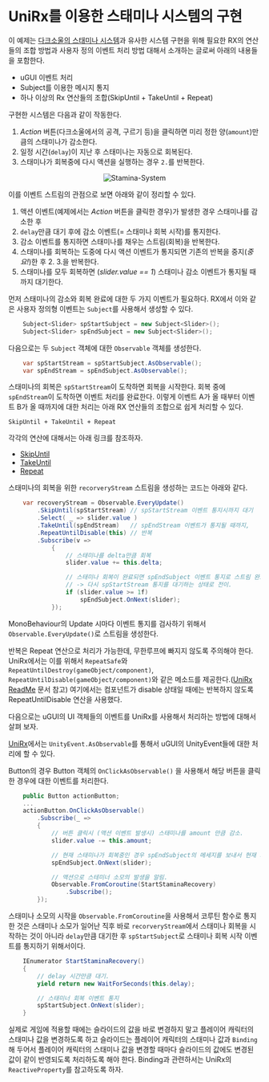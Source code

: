 
UniRx를 이용한 스태미나 시스템의 구현
==========================================

이 예제는 [다크소울의 스태미나 시스템](http://darksouls.wiki.fextralife.com/Stamina)과 유사한 시스템 구현을 위해 필요한 RX의 연산들의 조합 방법과 사용자 정의 이벤트 처리 방법 대해서 소개하는 글로써 아래의 내용들을 포함한다. 

* uGUI 이벤트 처리
* Subject를 이용한 메시지 통지
* 하나 이상의 Rx 연산들의 조합(SkipUntil + TakeUntil + Repeat)


구현한 시스템은 다음과 같이 작동한다. 

1. *Action* 버튼(다크소울에서의 공격, 구르기 등)을 클릭하면 미리 정한 양(`amount`)만큼의 스태미나가 감소한다. 
2. 일정 시간(`delay`)이 지난 후 스태미나는 자동으로 회복된다.
3. 스태미나가 회복중에 다시 액션을 실행하는 경우 `2.`를 반복한다.


<p align="center">
  <img src="https://github.com/kimsama/Unity-RxSamples/blob/master/Assets/Samples/uGUI/stamina-system.gif?raw=true" alt="Stamina-System"/>
</p>


이를 이벤트 스트림의 관점으로 보면 아래와 같이 정리할 수 있다. 

1. 액션 이벤트(예제에서는 *Action* 버튼을 클릭한 경우)가 발생한 경우 스태미나를 감소한 후
2. `delay`만큼 대기 후에 감소 이벤트(= 스태미나 회복 시작)를 통지한다. 
3. 감소 이벤트를 통지하면 스태미나를 채우는 스트림(회복)을 반복한다. 
4. 스태미나를 회복하는 도중에 다시 액션 이벤트가 통지되면 기존의 반복을 중지(*중요!*)한 후 2. 3.을 반복한다.
5. 스태미나를 모두 회복하면 (*slider.value == 1*) 스태미나 감소 이벤트가 통지될 때까지 대기한다.

먼저 스태미나의 감소와 회복 완료에 대한 두 가지 이벤트가 필요하다. RX에서 이와 같은 사용자 정의형 이벤트는 `Subject`를 사용해서 생성할 수 있다. 

``` csharp 
    Subject<Slider> spStartSubject = new Subject<Slider>();
    Subject<Slider> spEndSubject = new Subject<Slider>();
```

다음으로는 두 `Subject` 객체에 대한 `Observable` 객체를 생성한다. 

``` csharp
    var spStartStream = spStartSubject.AsObservable();
    var spEndStream = spEndSubject.AsObservable();
```

스태미나의 회복은 `spStartStream`이 도착하면 회복을 시작한다. 회복 중에 `spEndStream`이 도착하면 이벤트 처리를 완료한다. 이렇게 이벤트 A가 올 때부터 이벤트 B가 올 때까지에 대한 처리는 아래 RX 연산들의 조합으로 쉽게 처리할 수 있다. 


`SkipUntil + TakeUntil + Repeat`

각각의 연산에 대해서는 아래 링크를 참조하자.
* [SkipUntil](http://reactivex.io/documentation/operators/skipuntil.html)
* [TakeUntil](http://reactivex.io/documentation/operators/takeuntil.html)
* [Repeat](http://reactivex.io/documentation/operators/repeat.html)


스태미나의 회복을 위한 `recorveryStream` 스트림을 생성하는 코드는 아래와 같다. 

``` csharp
    var recoveryStream = Observable.EveryUpdate()
        .SkipUntil(spStartStream) // spStartStream 이벤트 통지시까지 대기
        .Select( _ => slider.value )
        .TakeUntil(spEndStream)   // spEndStream 이벤트가 통지될 때까지,
        .RepeatUntilDisable(this) // 반복
        .Subscribe(v =>
            {
                // 스태미나를 delta만큼 회복
                slider.value += this.delta;

                // 스태미나 회복이 완료되면 spEndSubject 이벤트 통지로 스트림 완료.
                // -> 다시 spStartStream 통지를 대기하는 상태로 전이.
                if (slider.value >= 1f)
                    spEndSubject.OnNext(slider); 
            });
```

MonoBehaviour의 Update 시마다 이벤트 통지를 검사하기 위해서 `Observable.EveryUpdate()`로 스트림을 생성한다. 

반복은 Repeat 연산으로 처리가 가능한데, 무한루프에 빠지지 않도록 주의해야 한다. UniRx에서는 이를 위해서 `RepeatSafe`와 `RepeatUntilDestroy(gameObject/component)`, `RepeatUntilDisable(gameObject/component)`와 같은 메소드를 제공한다.([UniRx ReadMe](https://github.com/neuecc/UniRx/blob/master/README.md) 문서 참고) 여기에서는 컴포넌트가 disable 상태일 때에는 반복하지 않도록 RepeatUntilDisable 연산을 사용했다.

다음으로는 uGUI의 UI 객체들의 이벤트를 UniRx를 사용해서 처리하는 방법에 대해서 살펴 보자. 

[UniRx](https://github.com/neuecc/UniRx)에서는 `UnityEvent.AsObservable`를 통해서 uGUI의 UnityEvent들에 대한 처리에 할 수 있다. 

Button의 경우 Button 객체의 `OnClickAsObservable()` 을 사용해서 해당 버튼을 클릭한 경우에 대한 이벤트를 처리한다.

``` csharp
    public Button actionButton;
    ...
    actionButton.OnClickAsObservable()
        .Subscribe(_ =>
        {
            // 버튼 클릭시 (액션 이벤트 발생시) 스태미나를 amount 만큼 감소.
            slider.value -= this.amount;

            // 현재 스태미나가 회복중인 경우 spEndSubject의 메세지를 보내서 현재 회복중(repeat)인 상태를 중지하도록 한다.
            spEndSubject.OnNext(slider);

            // 액션으로 스테미너 소모의 발생을 알림.
            Observable.FromCoroutine(StartStaminaRecovery)
                .Subscribe();            
        });

```

스태미나 소모의 시작을 `Observable.FromCoroutine`을 사용해서 코루틴 함수로 통지한 것은 스태미나 소모가 일어난 직후 바로 `recorveryStream`에서 스태미나 회복을 시작하는 것이 아니라 `delay`만큼 대기한 후 `spStartSubject`로 스태미나 회복 시작 이벤트를 통지하기 위해서이다. 

```csharp
    IEnumerator StartStaminaRecovery()
    {
        // delay 시간만큼 대기.
        yield return new WaitForSeconds(this.delay);

        // 스태미너 회복 이벤트 통지
        spStartSubject.OnNext(slider);
    }
```

실제로 게임에 적용할 때에는 슬라이드의 값을 바로 변경하지 말고 플레이어 캐릭터의 스태미나 값을 변경하도록 하고 슬라이드는 플레이어 캐릭터의 스태미나 값과 `Binding`해 두어서 플레이어 캐릭터의 스태미나 값을 변경할 때마다 슬라이드의 값에도 변경된 값이 같이 반영되도록 처리하도록 해야 한다. Binding과 관련하서는 UniRx의 `ReactiveProperty`를 참고하도록 하자. 



